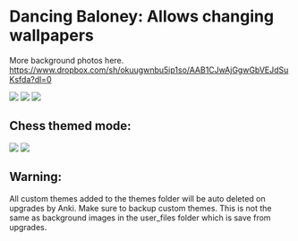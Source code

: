 # Dancing Baloney: Allows changing wallpapers

More background photos here. https://www.dropbox.com/sh/okuugwnbu5ip1so/AAB1CJwAjGgwGbVEJdSuKsfda?dl=0


<img src="https://github.com/lovac42/DancingBaloney/blob/master/screenshots/scr_sheep.gif?raw=true" />  

<img src="https://github.com/lovac42/DancingBaloney/blob/master/screenshots/scr_rpg.gif?raw=true" />  

<img src="https://github.com/lovac42/DancingBaloney/blob/master/screenshots/scr_mario.png?raw=true" />  

## Chess themed mode:

<img src="https://github.com/lovac42/DancingBaloney/blob/master/screenshots/chess1.png?raw=true" /> <img src="https://github.com/lovac42/DancingBaloney/blob/master/screenshots/chess2.png?raw=true" />  

## Warning:
All custom themes added to the themes folder will be auto deleted on upgrades by Anki. Make sure to backup custom themes. This is not the same as background images in the user_files folder which is save from upgrades.
